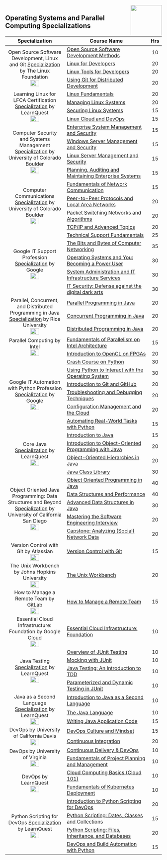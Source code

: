 <img align="right" width="100" src="https://github.com/cs-MohamedAyman/Coursera-Specializations/blob/master/organizations-logos/coursera.jpg">

## Operating Systems and Parallel Computing Specializations

<table>
    <thead>
        <tr>
            <th width="40%">Specialization</th>
            <th width="60%">Course Name</th>
            <th>Hrs</th>
        </tr>
    </thead>
    <tbody>
            <tr>
                <td rowspan=4 align=center>
Open Source Software Development, Linux and Git
<a href="https://www.coursera.org/specializations/oss-development-linux-git">Specialization</a> by The Linux Foundation<br>
<img src="https://github.com/cs-MohamedAyman/Coursera-Specializations/blob/master/organizations-logos/the%20linux%20foundation.jpg" width="40%">
                </td>
                <td><a href="https://www.coursera.org/learn/open-source-software-development-methods">Open Source Software Development Methods</a></td>
                <td align="center">10</td>
            </tr>
            <tr>
                <td><a href="https://www.coursera.org/learn/linux-for-developers">Linux for Developers</a></td>
                <td align="center">20</td>
            </tr>
            <tr>
                <td><a href="https://www.coursera.org/learn/linux-tools-for-developers">Linux Tools for Developers</a></td>
                <td align="center">20</td>
            </tr>
            <tr>
                <td><a href="https://www.coursera.org/learn/git-distributed-development">Using Git for Distributed Development</a></td>
                <td align="center">20</td>
            </tr>
            <tr>
                <td rowspan=4 align=center>
Learning Linux for LFCA Certification
<a href="https://www.coursera.org/specializations/linux-for-lfca-certification">Specialization</a> by LearnQuest<br>
<img src="https://github.com/cs-MohamedAyman/Coursera-Specializations/blob/master/organizations-logos/learnquest.jpg" width="40%">
                </td>
                <td><a href="https://www.coursera.org/learn/linux-fundamentals">Linux Fundamentals</a></td>
                <td align="center">20</td>
            </tr>
            <tr>
                <td><a href="https://www.coursera.org/learn/managing-linux-systems">Managing Linux Systems</a></td>
                <td align="center">20</td>
            </tr>
            <tr>
                <td><a href="https://www.coursera.org/learn/securing-linux-systems">Securing Linux Systems</a></td>
                <td align="center">15</td>
            </tr>
            <tr>
                <td><a href="https://www.coursera.org/learn/linux-cloud-devops">Linux Cloud and DevOps</a></td>
                <td align="center">15</td>
            </tr>
            <tr>
                <td rowspan=4 align=center>
Computer Security and Systems Management
<a href="https://www.coursera.org/specializations/computer-security-systems-management">Specialization</a> by University of Colorado Boulder<br>
<img src="https://github.com/cs-MohamedAyman/Coursera-Specializations/blob/master/organizations-logos/university%20of%20colorado%20boulder.jpg" width="40%">
                </td>
                <td><a href="https://www.coursera.org/learn/enterprise-system-management-security">Enterprise System Management and Security</a></td>
                <td align="center">15</td>
            </tr>
            <tr>
                <td><a href="https://www.coursera.org/learn/windows-server-management-security">Windows Server Management and Security</a></td>
                <td align="center">15</td>
            </tr>
            <tr>
                <td><a href="https://www.coursera.org/learn/linux-server-management-security">Linux Server Management and Security</a></td>
                <td align="center">15</td>
            </tr>
            <tr>
                <td><a href="https://www.coursera.org/learn/planning-auditing-maintaining-enterprise-systems">Planning, Auditing and Maintaining Enterprise Systems</a></td>
                <td align="center">15</td>
            </tr>
            <tr>
                <td rowspan=4 align=center>
Computer Communications
<a href="https://www.coursera.org/specializations/computer-communications">Specialization</a> by University of Colorado Boulder<br>
<img src="https://github.com/cs-MohamedAyman/Coursera-Specializations/blob/master/organizations-logos/university%20of%20colorado%20boulder.jpg" width="40%">
                </td>
                <td><a href="https://www.coursera.org/learn/fundamentals-network-communications">Fundamentals of Network Communication</a></td>
                <td align="center">15</td>
            </tr>
            <tr>
                <td><a href="https://www.coursera.org/learn/peer-to-peer-protocols-local-area-networks">Peer-to-Peer Protocols and Local Area Networks</a></td>
                <td align="center">20</td>
            </tr>
            <tr>
                <td><a href="https://www.coursera.org/learn/packet-switching-networks-algorithms">Packet Switching Networks and Algorithms</a></td>
                <td align="center">20</td>
            </tr>
            <tr>
                <td><a href="https://www.coursera.org/learn/tcp-ip-advanced">TCP/IP and Advanced Topics</a></td>
                <td align="center">20</td>
            </tr>
            <tr>
                <td rowspan=5 align=center>
Google IT Support Profession
<a href="https://www.coursera.org/professional-certificates/google-it-support">Specialization</a> by Google<br>
<img src="https://github.com/cs-MohamedAyman/Coursera-Specializations/blob/master/organizations-logos/google.jpg" width="40%">
                </td>
                <td><a href="https://www.coursera.org/learn/technical-support-fundamentals">Technical Support Fundamentals</a></td>
                <td align="center">25</td>
            </tr>
            <tr>
                <td><a href="https://www.coursera.org/learn/computer-networking">The Bits and Bytes of Computer Networking</a></td>
                <td align="center">35</td>
            </tr>
            <tr>
                <td><a href="https://www.coursera.org/learn/os-power-user">Operating Systems and You: Becoming a Power User</a></td>
                <td align="center">30</td>
            </tr>
            <tr>
                <td><a href="https://www.coursera.org/learn/system-administration-it-infrastructure-services">System Administration and IT Infrastructure Services</a></td>
                <td align="center">30</td>
            </tr>
            <tr>
                <td><a href="https://www.coursera.org/learn/it-security">IT Security: Defense against the digital dark arts</a></td>
                <td align="center">30</td>
            </tr>
            <tr>
                <td rowspan=3 align=center>
Parallel, Concurrent, and Distributed Programming in Java
<a href="https://www.coursera.org/specializations/pcdp">Specialization</a> by Rice University<br>
<img src="https://github.com/cs-MohamedAyman/Coursera-Specializations/blob/master/organizations-logos/rice%20university.jpg" width="40%">
                </td>
                <td><a href="https://www.coursera.org/learn/parallel-programming-in-java">Parallel Programming in Java</a></td>
                <td align="center">20</td>
            </tr>
            <tr>
                <td><a href="https://www.coursera.org/learn/concurrent-programming-in-java">Concurrent Programming in Java</a></td>
                <td align="center">20</td>
            </tr>
            <tr>
                <td><a href="https://www.coursera.org/learn/distributed-programming-in-java">Distributed Programming in Java</a></td>
                <td align="center">20</td>
            </tr>
            <tr>
                <td rowspan=2 align=center>
Parallel Computing by Intel
<br>
<img src="https://github.com/cs-MohamedAyman/Coursera-Specializations/blob/master/organizations-logos/intel.jpg" width="40%">
                </td>
                <td><a href="https://www.coursera.org/learn/parallelism-ia">Fundamentals of Parallelism on Intel Architecture</a></td>
                <td align="center">15</td>
            </tr>
            <tr>
                <td><a href="https://www.coursera.org/learn/opencl-fpga-introduction">Introduction to OpenCL on FPGAs</a></td>
                <td align="center">20</td>
            </tr>
            <tr>
                <td rowspan=6 align=center>
Google IT Automation with Python Profession
<a href="https://www.coursera.org/professional-certificates/google-it-automation">Specialization</a> by Google<br>
<img src="https://github.com/cs-MohamedAyman/Coursera-Specializations/blob/master/organizations-logos/google.jpg" width="40%">
                </td>
                <td><a href="https://www.coursera.org/learn/python-crash-course">Crash Course on Python</a></td>
                <td align="center">30</td>
            </tr>
            <tr>
                <td><a href="https://www.coursera.org/learn/python-operating-system">Using Python to Interact with the Operating System</a></td>
                <td align="center">30</td>
            </tr>
            <tr>
                <td><a href="https://www.coursera.org/learn/introduction-git-github">Introduction to Git and GitHub</a></td>
                <td align="center">20</td>
            </tr>
            <tr>
                <td><a href="https://www.coursera.org/learn/troubleshooting-debugging-techniques">Troubleshooting and Debugging Techniques</a></td>
                <td align="center">20</td>
            </tr>
            <tr>
                <td><a href="https://www.coursera.org/learn/configuration-management-cloud">Configuration Management and the Cloud</a></td>
                <td align="center">20</td>
            </tr>
            <tr>
                <td><a href="https://www.coursera.org/learn/automating-real-world-tasks-python">Automating Real-World Tasks with Python</a></td>
                <td align="center">15</td>
            </tr>
            <tr>
                <td rowspan=4 align=center>
Core Java
<a href="https://www.coursera.org/specializations/core-java">Specialization</a> by LearnQuest<br>
<img src="https://github.com/cs-MohamedAyman/Coursera-Specializations/blob/master/organizations-logos/learnquest.jpg" width="40%">
                </td>
                <td><a href="https://www.coursera.org/learn/java-introduction">Introduction to Java</a></td>
                <td align="center">15</td>
            </tr>
            <tr>
                <td><a href="https://www.coursera.org/learn/object-oriented-programming-with-java">Introduction to Object-Oriented Programming with Java</a></td>
                <td align="center">20</td>
            </tr>
            <tr>
                <td><a href="https://www.coursera.org/learn/object-oriented-hierarchies-java">Object-Oriented Hierarchies in Java</a></td>
                <td align="center">20</td>
            </tr>
            <tr>
                <td><a href="https://www.coursera.org/learn/java-class-library">Java Class Library</a></td>
                <td align="center">30</td>
            </tr>
            <tr>
                <td rowspan=5 align=center>
Object Oriented Java Programming: Data Structures and Beyond
<a href="https://www.coursera.org/specializations/java-object-oriented">Specialization</a> by University of California San Diego<br>
<img src="https://github.com/cs-MohamedAyman/Coursera-Specializations/blob/master/organizations-logos/university%20of%20california%20san%20diego.jpg" width="40%">
                </td>
                <td><a href="https://www.coursera.org/learn/object-oriented-java">Object Oriented Programming in Java</a></td>
                <td align="center">40</td>
            </tr>
            <tr>
                <td><a href="https://www.coursera.org/learn/data-structures-optimizing-performance">Data Structures and Performance</a></td>
                <td align="center">40</td>
            </tr>
            <tr>
                <td><a href="https://www.coursera.org/learn/advanced-data-structures">Advanced Data Structures in Java</a></td>
                <td align="center">30</td>
            </tr>
            <tr>
                <td><a href="https://www.coursera.org/learn/cs-tech-interview">Mastering the Software Engineering Interview</a></td>
                <td align="center">20</td>
            </tr>
            <tr>
                <td><a href="https://www.coursera.org/learn/intermediate-programming-capstone">Capstone: Analyzing (Social) Network Data</a></td>
                <td align="center">20</td>
            </tr>
            <tr>
                <td rowspan=1 align=center>
Version Control with Git by Atlassian<br>
<img src="https://github.com/cs-MohamedAyman/Coursera-Specializations/blob/master/organizations-logos/atlassian.jpg" width="40%">
                </td>
                <td><a href="https://www.coursera.org/learn/version-control-with-git">Version Control with Git</a></td>
                <td align="center">15</td>
            </tr>
            <tr>
                <td rowspan=1 align=center>
The Unix Workbench by Johns Hopkins University<br>
<img src="https://github.com/cs-MohamedAyman/Coursera-Specializations/blob/master/organizations-logos/johns%20hopkins%20university.jpg" width="40%">
                </td>
                <td><a href="https://www.coursera.org/learn/unix">The Unix Workbench</a></td>
                <td align="center">20</td>
            </tr>
            <tr>
                <td rowspan=1 align=center>
How to Manage a Remote Team by GitLab<br>
<img src="https://github.com/cs-MohamedAyman/Coursera-Specializations/blob/master/organizations-logos/gitlab.jpg" width="40%">
                </td>
                <td><a href="https://www.coursera.org/learn/remote-team-management">How to Manage a Remote Team</a></td>
                <td align="center">15</td>
            </tr>
            <tr>
                <td rowspan=1 align=center>
Essential Cloud Infrastructure: Foundation by Google Cloud<br>
<img src="https://github.com/cs-MohamedAyman/Coursera-Specializations/blob/master/organizations-logos/google%20cloud.jpg" width="40%">
                </td>
                <td><a href="https://www.coursera.org/learn/gcp-infrastructure-foundation">Essential Cloud Infrastructure: Foundation</a></td>
                <td align="center">10</td>
            </tr>
            <tr>
                <td rowspan=4 align=center>
Java Testing
<a href="https://www.coursera.org/specializations/learnquest-java-testing">Specialization</a> by LearnQuest<br>
<img src="https://github.com/cs-MohamedAyman/Coursera-Specializations/blob/master/organizations-logos/learnquest.jpg" width="40%">
                </td>
                <td><a href="https://www.coursera.org/learn/j-unit-testing">Overview of JUnit Testing</a></td>
                <td align="center">10</td>
            </tr>
            <tr>
                <td><a href="https://www.coursera.org/learn/mocking-j-unit">Mocking with JUnit</a></td>
                <td align="center">10</td>
            </tr>
            <tr>
                <td><a href="https://www.coursera.org/learn/introduction-test-driven-development">Java Testing: An Introduction to TDD</a></td>
                <td align="center">10</td>
            </tr>
            <tr>
                <td><a href="https://www.coursera.org/learn/dynamic-j-unit-testing">Parameterized and Dynamic Testing in JUnit</a></td>
                <td align="center">10</td>
            </tr>
            <tr>
                <td rowspan=3 align=center>
Java as a Second Language
<a href="https://www.coursera.org/specializations/java-programming-language">Specialization</a> by LearnQuest<br>
<img src="https://github.com/cs-MohamedAyman/Coursera-Specializations/blob/master/organizations-logos/learnquest.jpg" width="40%">
                </td>
                <td><a href="https://www.coursera.org/learn/intro-java-second-language">Introduction to Java as a Second Language</a></td>
                <td align="center">10</td>
            </tr>
            <tr>
                <td><a href="https://www.coursera.org/learn/java-as-a-second-language-the-java-language">The Java Language</a></td>
                <td align="center">10</td>
            </tr>
            <tr>
                <td><a href="https://www.coursera.org/learn/writing-java-code-for-applications">Writing Java Application Code</a></td>
                <td align="center">15</td>
            </tr>
            <tr>
                <td rowspan=2 align=center>
DevOps by University of California Davis
<br>
<img src="https://github.com/cs-MohamedAyman/Coursera-Specializations/blob/master/organizations-logos/university%20of%20california%20davis.jpg" width="40%">
                </td>
                <td><a href="https://www.coursera.org/learn/devops-culture-and-mindset">DevOps Culture and Mindset</a></td>
                <td align="center">15</td>
            </tr>
            <tr>
                <td><a href="https://www.coursera.org/learn/continuous-integration">Continuous Integration</a></td>
                <td align="center">20</td>
            </tr>
            <tr>
                <td rowspan=2 align=center>
DevOps by University of Virginia
<br>
<img src="https://github.com/cs-MohamedAyman/Coursera-Specializations/blob/master/organizations-logos/university%20of%20virginia.jpg" width="40%">
                </td>
                <td><a href="https://www.coursera.org/learn/uva-darden-continous-delivery-devops">Continuous Delivery & DevOps</a></td>
                <td align="center">10</td>
            </tr>
            <tr>
                <td><a href="https://www.coursera.org/learn/uva-darden-project-management">Fundamentals of Project Planning and Management</a></td>
                <td align="center">10</td>
            </tr>
            <tr>
                <td rowspan=2 align=center>
DevOps by LearnQuest
<br>
<img src="https://github.com/cs-MohamedAyman/Coursera-Specializations/blob/master/organizations-logos/learnquest.jpg" width="40%">
                </td>
                <td><a href="https://www.coursera.org/learn/cloud-computing-basics">Cloud Computing Basics (Cloud 101)</a></td>
                <td align="center">10</td>
            </tr>
            <tr>
                <td><a href="https://www.coursera.org/learn/kubernetes-deployment">Fundamentals of Kubernetes Deployment</a></td>
                <td align="center">10</td>
            </tr>
            <tr>
                <td rowspan=4 align=center>
Python Scripting for DevOps
<a href="https://www.coursera.org/specializations/python-scripting-devops">Specialization</a> by LearnQuest<br>
<img src="https://github.com/cs-MohamedAyman/Coursera-Specializations/blob/master/organizations-logos/learnquest.jpg" width="40%">
                </td>
                <td><a href="https://www.coursera.org/learn/python-scripting-intro">Introduction to Python Scripting for DevOps</a></td>
                <td align="center">20</td>
            </tr>
            <tr>
                <td><a href="https://www.coursera.org/learn/python-scripting-dates-classes-collections">Python Scripting: Dates, Classes and Collections</a></td>
                <td align="center">15</td>
            </tr>
            <tr>
                <td><a href="https://www.coursera.org/learn/python-scripting-files-inheritance-databases">Python Scripting: Files, Inheritance, and Databases</a></td>
                <td align="center">20</td>
            </tr>
            <tr>
                <td><a href="https://www.coursera.org/learn/devops-build-automation-python">DevOps and Build Automation with Python</a></td>
                <td align="center">15</td>
            </tr>
    </tbody>
</table>
